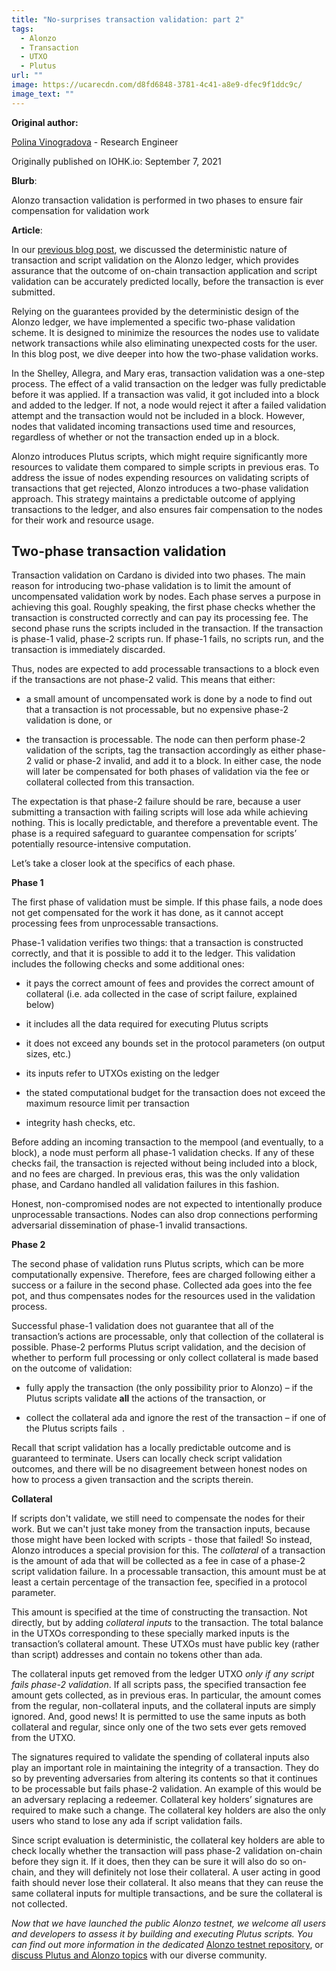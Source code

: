 ```yaml
---
title: "No-surprises transaction validation: part 2"
tags:
  - Alonzo
  - Transaction
  - UTXO
  - Plutus
url: ""
image: https://ucarecdn.com/d8fd6848-3781-4c41-a8e9-dfec9f1ddc9c/
image_text: ""
---
```


**Original author:**

[Polina Vinogradova](https://iohk.io/en/team/polina-vinogradova) - Research Engineer

Originally published on IOHK.io: September 7, 2021

**Blurb**:

Alonzo transaction validation is performed in two phases to ensure fair compensation for validation work

**Article**:

In our [previous blog post](https://iohk.io/en/blog/posts/2021/09/06/no-surprises-transaction-validation-on-cardano/), we discussed the deterministic nature of transaction and script validation on the Alonzo ledger, which provides assurance that the outcome of on-chain transaction application and script validation can be accurately predicted locally, before the transaction is ever submitted.

Relying on the guarantees provided by the deterministic design of the Alonzo ledger, we have implemented a specific two-phase validation scheme. It is designed to minimize the resources the nodes use to validate network transactions while also eliminating unexpected costs for the user. In this blog post, we dive deeper into how the two-phase validation works.

In the Shelley, Allegra, and Mary eras, transaction validation was a one-step process. The effect of a valid transaction on the ledger was fully predictable before it was applied. If a transaction was valid, it got included into a block and added to the ledger. If not, a node would reject it after a failed validation attempt and the transaction would not be included in a block. However, nodes that validated incoming transactions used time and resources, regardless of whether or not the transaction ended up in a block.

Alonzo introduces Plutus scripts, which might require significantly more resources to validate them compared to simple scripts in previous eras. To address the issue of nodes expending resources on validating scripts of transactions that get rejected, Alonzo introduces a two-phase validation approach. This strategy maintains a predictable outcome of applying transactions to the ledger, and also ensures fair compensation to the nodes for their work and resource usage.

## Two-phase transaction validation

Transaction validation on Cardano is divided into two phases. The main reason for introducing two-phase validation is to limit the amount of uncompensated validation work by nodes. Each phase serves a purpose in achieving this goal. Roughly speaking, the first phase checks whether the transaction is constructed correctly and can pay its processing fee. The second phase runs the scripts included in the transaction. If the transaction is phase-1 valid, phase-2 scripts run. If phase-1 fails, no scripts run, and the transaction is immediately discarded.

Thus, nodes are expected to add processable transactions to a block even if the transactions are not phase-2 valid. This means that either:

*   a small amount of uncompensated work is done by a node to find out that a transaction is not processable, but no expensive phase-2 validation is done, or
    
*   the transaction is processable. The node can then perform phase-2 validation of the scripts, tag the transaction accordingly as either phase-2 valid or phase-2 invalid, and add it to a block. In either case, the node will later be compensated for both phases of validation via the fee or collateral collected from this transaction.
    

The expectation is that phase-2 failure should be rare, because a user submitting a transaction with failing scripts will lose ada while achieving nothing. This is locally predictable, and therefore a preventable event. The phase is a required safeguard to guarantee compensation for scripts’ potentially resource-intensive computation.

Let’s take a closer look at the specifics of each phase.

**Phase 1**

The first phase of validation must be simple. If this phase fails, a node does not get compensated for the work it has done, as it cannot accept processing fees from unprocessable transactions.

Phase-1 validation verifies two things: that a transaction is constructed correctly, and that it is possible to add it to the ledger. This validation includes the following checks and some additional ones:

*   it pays the correct amount of fees and provides the correct amount of collateral (i.e. ada collected in the case of script failure, explained below)
    
*   it includes all the data required for executing Plutus scripts
    
*   it does not exceed any bounds set in the protocol parameters (on output sizes, etc.)
    
*   its inputs refer to UTXOs existing on the ledger
    
*   the stated computational budget for the transaction does not exceed the maximum resource limit per transaction
    
*   integrity hash checks, etc.
    

Before adding an incoming transaction to the mempool (and eventually, to a block), a node must perform all phase-1 validation checks. If any of these checks fail, the transaction is rejected without being included into a block, and no fees are charged. In previous eras, this was the only validation phase, and Cardano handled all validation failures in this fashion.

Honest, non-compromised nodes are not expected to intentionally produce unprocessable transactions. Nodes can also drop connections performing adversarial dissemination of phase-1 invalid transactions.

**Phase 2**

The second phase of validation runs Plutus scripts, which can be more computationally expensive. Therefore, fees are charged following either a success or a failure in the second phase. Collected ada goes into the fee pot, and thus compensates nodes for the resources used in the validation process.

Successful phase-1 validation does not guarantee that all of the transaction’s actions are processable, only that collection of the collateral is possible. Phase-2 performs Plutus script validation, and the decision of whether to perform full processing or only collect collateral is made based on the outcome of validation:

*   fully apply the transaction (the only possibility prior to Alonzo) – if the Plutus scripts validate **all** the actions of the transaction, or  
    
*   collect the collateral ada and ignore the rest of the transaction – if one of the Plutus scripts fails  .
    

Recall that script validation has a locally predictable outcome and is guaranteed to terminate. Users can locally check script validation outcomes, and there will be no disagreement between honest nodes on how to process a given transaction and the scripts therein.

**Collateral**

If scripts don't validate, we still need to compensate the nodes for their work. But we can't just take money from the transaction inputs, because those might have been locked with scripts - those that failed! So instead, Alonzo introduces a special provision for this. The _collateral_ of a transaction is the amount of ada that will be collected as a fee in case of a phase-2 script validation failure. In a processable transaction, this amount must be at least a certain percentage of the transaction fee, specified in a protocol parameter.

This amount is specified at the time of constructing the transaction. Not directly, but by adding _collateral inputs_ to the transaction. The total balance in the UTXOs corresponding to these specially marked inputs is the transaction’s collateral amount. These UTXOs must have public key (rather than script) addresses and contain no tokens other than ada.

The collateral inputs get removed from the ledger UTXO _only if any script fails phase-2 validation_. If all scripts pass, the specified transaction fee amount gets collected, as in previous eras. In particular, the amount comes from the regular, non-collateral inputs, and the collateral inputs are simply ignored. And, good news! It is permitted to use the same inputs as both collateral and regular, since only one of the two sets ever gets removed from the UTXO.

The signatures required to validate the spending of collateral inputs also play an important role in maintaining the integrity of a transaction. They do so by preventing adversaries from altering its contents so that it continues to be processable but fails phase-2 validation. An example of this would be an adversary replacing a redeemer. Collateral key holders’ signatures are required to make such a change. The collateral key holders are also the only users who stand to lose any ada if script validation fails.

Since script evaluation is deterministic, the collateral key holders are able to check locally whether the transaction will pass phase-2 validation on-chain before they sign it. If it does, then they can be sure it will also do so on-chain, and they will definitely not lose their collateral. A user acting in good faith should never lose their collateral. It also means that they can reuse the same collateral inputs for multiple transactions, and be sure the collateral is not collected.

_Now that we have launched the public Alonzo testnet, we welcome all users and developers to assess it by building and executing Plutus scripts. You can find out more information in the dedicated_ [Alonzo testnet repository](https://github.com/input-output-hk/Alonzo-testnet), or [discuss Plutus and Alonzo topics](https://discord.com/channels/826816523368005654/826829738156621895) with our diverse community.
